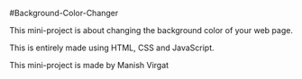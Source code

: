 #Background-Color-Changer

This mini-project is about changing the background color of your web page.

This is entirely made using HTML, CSS and JavaScript.

This mini-project is made by Manish Virgat
